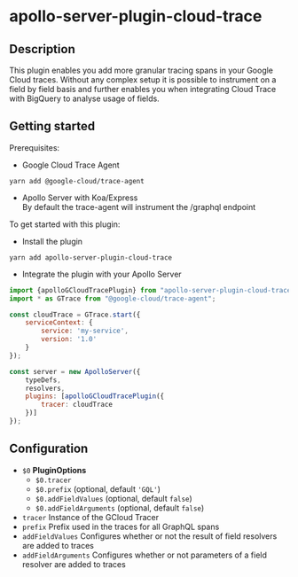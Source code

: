 # apollo-server-plugin-cloud-trace

## Description

This plugin enables you add more granular tracing spans in your Google Cloud traces.
Without any complex setup it is possible to instrument on a field by field basis and further enables you when integrating Cloud Trace with BigQuery to analyse usage of fields.

## Getting started

Prerequisites:
* Google Cloud Trace Agent
```shell script
yarn add @google-cloud/trace-agent
```
* Apollo Server with Koa/Express<br>
By default the trace-agent will instrument the /graphql endpoint


To get started with this plugin:
* Install the plugin
```shell script
yarn add apollo-server-plugin-cloud-trace
```
* Integrate the plugin with your Apollo Server
```js
import {apolloGCloudTracePlugin} from "apollo-server-plugin-cloud-trace";
import * as GTrace from "@google-cloud/trace-agent";

const cloudTrace = GTrace.start({
    serviceContext: {
        service: 'my-service',
        version: '1.0'
    }
});

const server = new ApolloServer({
    typeDefs,
    resolvers,
    plugins: [apolloGCloudTracePlugin({
        tracer: cloudTrace
    })]
});
```

## Configuration

-   `$0` **PluginOptions** 
    -   `$0.tracer`  
    -   `$0.prefix`   (optional, default `'GQL'`)
    -   `$0.addFieldValues`   (optional, default `false`)
    -   `$0.addFieldArguments`   (optional, default `false`)
-   `tracer`  Instance of the GCloud Tracer
-   `prefix`  Prefix used in the traces for all GraphQL spans
-   `addFieldValues`  Configures whether or not the result of field resolvers are added to traces
-   `addFieldArguments`  Configures whether or not parameters of a field resolver are added to traces




